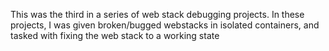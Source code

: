 This was the third in a series of web stack debugging projects. In these projects, I was given broken/bugged webstacks in isolated containers, and tasked with fixing the web stack to a working state
